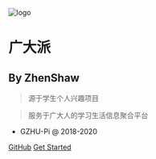 ![logo](https://cloud-minapp-24564.cloud.ifanrusercontent.com/1jDpXlwXSPI21x6r.png!/fw/100)
# 广大派
## By ZhenShaw

> 源于学生个人兴趣项目

> 服务于广大人的学习生活信息聚合平台

* GZHU-Pi @ 2018-2020


[GitHub](https://github.com/ZhenShaw/GZHU-Pi.git)
[Get Started](#gzhu-pi)

<!-- 背景图片 -->
<!-- ![](_media/bg.png) -->

<!-- 背景色 -->
<!-- ![color](#2f4253) -->